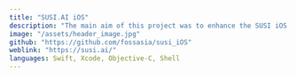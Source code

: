 ```yaml
---
title: "SUSI.AI iOS"
description: "The main aim of this project was to enhance the SUSI iOS App by resolving bugs and adding new features to the app. This also aims to connect the iOS device to SUSI Smart Speaker and establishing a connection without the help of internet."
image: "/assets/header_image.jpg"
github: "https://github.com/fossasia/susi_iOS"
weblink: "https://susi.ai/"
languages: Swift, Xcode, Objective-C, Shell
---
```


